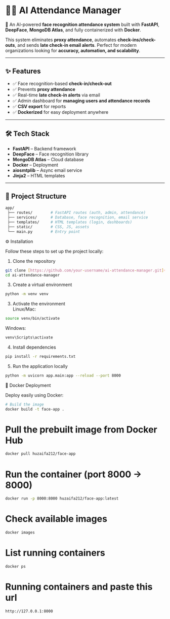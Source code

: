# 🧑‍💼 AI Attendance Manager  

🚀 An AI-powered **face recognition attendance system** built with **FastAPI**, **DeepFace**, **MongoDB Atlas**, and fully containerized with **Docker**.  

This system eliminates **proxy attendance**, automates **check-ins/check-outs**, and sends **late check-in email alerts**. Perfect for modern organizations looking for **accuracy, automation, and scalability**.  

---

## ✨ Features  

- ✅ Face recognition-based **check-in/check-out**  
- ✅ Prevents **proxy attendance**  
- ✅ Real-time **late check-in alerts** via email  
- ✅ Admin dashboard for **managing users and attendance records**  
- ✅ **CSV export** for reports  
- ✅ **Dockerized** for easy deployment anywhere  

---

## 🛠️ Tech Stack  

- **FastAPI** – Backend framework  
- **DeepFace** – Face recognition library  
- **MongoDB Atlas** – Cloud database  
- **Docker** – Deployment  
- **aiosmtplib** – Async email service  
- **Jinja2** – HTML templates  

---

## 📂 Project Structure  

```bash
app/
 ├── routes/        # FastAPI routes (auth, admin, attendance)
 ├── services/      # Database, face recognition, email service
 ├── templates/     # HTML templates (login, dashboards)
 ├── static/        # CSS, JS, assets
 └── main.py        # Entry point
```
⚙️ Installation

Follow these steps to set up the project locally:

1. Clone the repository
```bash
git clone [https://github.com/your-username/ai-attendance-manager.git](https://github.com/Huzaifa-Salahuddin/Face_attendance)
cd ai-attendance-manager
```
3. Create a virtual environment  
```bash
python -m venv venv

```
3. Activate the environment  
Linux/Mac:
```bash
source venv/bin/activate
```
Windows:
```bash
venv\Scripts\activate
```
4. Install dependencies  
```bash
pip install -r requirements.txt
```
5. Run the application locally  
```bash
python -m uvicorn app.main:app --reload --port 8000
```
🐳 Docker Deployment  

Deploy easily using Docker:  

```bash
# Build the image
docker build -t face-app .
```
# Pull the prebuilt image from Docker Hub
```bash
docker pull huzaifa212/face-app
```
# Run the container (port 8000 → 8000)
```bash
docker run -p 8000:8000 huzaifa212/face-app:latest
```

# Check available images
```bash
docker images
```
# List running containers
```bash
docker ps
```

# Running containers and paste this url
```bash
http://127.0.0.1:8000
```

